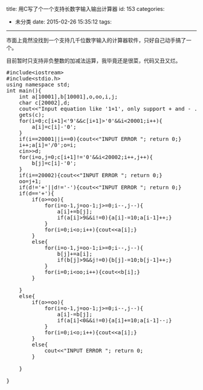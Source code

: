 title: 用C写了个一个支持长数字输入输出计算器
id: 153
categories:
  - 未分类
date: 2015-02-26 15:35:12
tags:
---

市面上竟然没找到一个支持几千位数字输入的计算器软件，只好自己动手搞了一个。

目前暂时只支持非负整数的加减法运算，我毕竟还是很菜，代码又丑又烂。
<pre class="lang:c++ decode:true " title="code">#include&lt;iostream&gt;
#include&lt;stdio.h&gt;
using namespace std;
int main(){
	int a[10001],b[10001],o,oo,i,j;
	char c[20002],d;
	cout&lt;&lt;"Input equation like '1+1', only support + and - ."&lt;&lt;endl;
	gets(c);
	for(i=0;c[i+1]&lt;'9'&amp;&amp;c[i+1]&gt;'0'&amp;&amp;i&lt;20001;i++){
		a[i]=c[i]-'0';
	}
	if(i==20001||i==0){cout&lt;&lt;"INPUT ERROR "; return 0;}
	i++;a[i]='/0';o=i;
	cin&gt;&gt;d;
	for(i=o,j=0;c[i+1]!='0'&amp;&amp;i&lt;20002;i++,j++){
		b[j]=c[i]-'0';
	}
	if(i==20002){cout&lt;&lt;"INPUT ERROR "; return 0;}
	oo=j+1;
	if(d!='+'||d!='-'){cout&lt;&lt;"INPUT ERROR "; return 0;}
	if(d=='+'){
		if(o&gt;=oo){
			for(i=o-1,j=oo-1;j&gt;=0;i--,j--){
				a[i]+=b[j];
				if(a[i]&gt;9&amp;&amp;i!=0){a[i]-=10;a[i-1]++;}
			}
			for(i=0;i&lt;o;i++){cout&lt;&lt;a[i];}
		}
		else{
	     	for(i=o-1,j=oo-1;i&gt;=0;i--,j--){
				b[j]+=a[i];
				if(b[j]&gt;9&amp;&amp;j!=0){b[j]-=10;b[j-1]++;}
			}
			for(i=0;i&lt;oo;i++){cout&lt;&lt;b[i];}
		}

	}
	else{
		if(o&gt;=oo){
			for(i=o-1,j=oo-1;j&gt;=0;i--,j--){
				a[i]-=b[j];
				if(a[i]&lt;0&amp;&amp;i!=0){a[i]+=10;a[i-1]--;}
			}
			for(i=0;i&lt;o;i++){cout&lt;&lt;a[i];}
		}
		else{
			cout&lt;&lt;"INPUT ERROR "; return 0;
		}

	} 

}
</pre>
&nbsp;